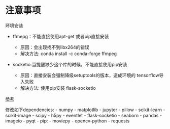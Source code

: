 # 注意事项
环境安装
- ffmepg：不能直接使用apt-get 或者pip直接安装
  - 原因：会出现找不到libx264的错误
  - 解决方法: conda install -c conda-forge ffmpeg

- socketio:当提醒缺少这个库的时候，不能直接使用pip安装
  - 原因：直接安装会强制降级setuptools的版本，造成环境的 tensorflow导入失败
  - 解决方法: 使用pip安装 flask-socketio


[参考](https://github.com/udacity/CarND-Term1-Starter-Kit/blob/master/environment-gpu.yml)

修改如下dependencies:
    - numpy
    - matplotlib
    - jupyter
    - pillow
    - scikit-learn
    - scikit-image
    - scipy
    - h5py
    - eventlet
    - flask-socketio
    - seaborn
    - pandas
    - imageio
    - pyqt
    - pip:
        - moviepy
        - opencv-python
        - requests
